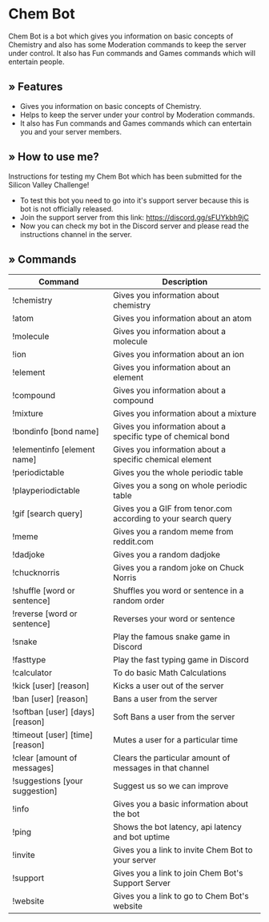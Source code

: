 # Chem Bot

Chem Bot is a bot which gives you information on basic concepts of Chemistry and also has some Moderation commands to keep the server under control. It also has Fun commands and Games commands which will entertain people.

## » Features

- Gives you information on basic concepts of Chemistry.
- Helps to keep the server under your control by Moderation commands.
- It also has Fun commands and Games commands which can entertain you and your server members.

## » How to use me?

Instructions for testing my Chem Bot which has been submitted for the Silicon Valley Challenge!

- To test this bot you need to go into it's support server because this is bot is not officially released.
- Join the support server from this link: https://discord.gg/sFUYkbh9jC
- Now you can check my bot in the Discord server and please read the instructions channel in the server.

## » Commands

| Command                          | Description                                                   |
| -------------------------------- | ------------------------------------------------------------- |
| \!chemistry                      | Gives you information about chemistry                         |
| \!atom                           | Gives you information about an atom                           |
| \!molecule                       | Gives you information about a molecule                        |
| \!ion                            | Gives you information about an ion                            |
| \!element                        | Gives you information about an element                        |
| \!compound                       | Gives you information about a compound                        |
| \!mixture                        | Gives you information about a mixture                         |
| \!bondinfo [bond name]           | Gives you information about a specific type of chemical bond  |
| \!elementinfo [element name]     | Gives you information about a specific chemical element       |
| \!periodictable                  | Gives you the whole periodic table                            |
| \!playperiodictable              | Gives you a song on whole periodic table                      |
| \!gif [search query]             | Gives you a GIF from tenor.com according to your search query |
| \!meme                           | Gives you a random meme from reddit.com                       |
| \!dadjoke                        | Gives you a random dadjoke                                    |
| \!chucknorris                    | Gives you a random joke on Chuck Norris                       |
| \!shuffle [word or sentence]     | Shuffles you word or sentence in a random order               |
| \!reverse [word or sentence]     | Reverses your word or sentence                                |
| \!snake                          | Play the famous snake game in Discord                         |
| \!fasttype                       | Play the fast typing game in Discord                          |
| \!calculator                     | To do basic Math Calculations                                 |
| \!kick [user] [reason]           | Kicks a user out of the server                                |
| \!ban [user] [reason]            | Bans a user from the server                                   |
| \!softban [user] [days] [reason] | Soft Bans a user from the server                              |
| \!timeout [user] [time] [reason] | Mutes a user for a particular time                            |
| \!clear [amount of messages]     | Clears the particular amount of messages in that channel      |
| \!suggestions [your suggestion]  | Suggest us so we can improve                                  |
| \!info                           | Gives you a basic information about the bot                   |
| \!ping                           | Shows the bot latency, api latency and bot uptime             |
| \!invite                         | Gives you a link to invite Chem Bot to your server            |
| \!support                        | Gives you a link to join Chem Bot's Support Server            |
| \!website                        | Gives you a link to go to Chem Bot's website                  |
